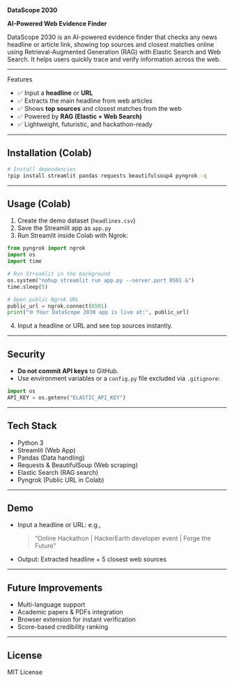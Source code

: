 **DataScope 2030**

**AI-Powered Web Evidence Finder**

DataScope 2030 is an AI-powered evidence finder that checks any news headline or article link, showing top sources and closest matches online using Retrieval-Augmented Generation (RAG) with Elastic Search and Web Search. It helps users quickly trace and verify information across the web.

---

Features

* ✅ Input a **headline** or **URL**
* ✅ Extracts the main headline from web articles
* ✅ Shows **top sources** and closest matches from the web
* ✅ Powered by **RAG (Elastic + Web Search)**
* ✅ Lightweight, futuristic, and hackathon-ready

---

## Installation (Colab)

```bash
# Install dependencies
!pip install streamlit pandas requests beautifulsoup4 pyngrok -q
```

---

## Usage (Colab)

1. Create the demo dataset (`headlines.csv`)
2. Save the Streamlit app as `app.py`
3. Run Streamlit inside Colab with Ngrok:

```python
from pyngrok import ngrok
import os
import time

# Run Streamlit in the background
os.system("nohup streamlit run app.py --server.port 8501 &")
time.sleep(5)

# Open public Ngrok URL
public_url = ngrok.connect(8501)
print("🌐 Your DataScope 2030 app is live at:", public_url)
```

4. Input a headline or URL and see top sources instantly.

---

## Security

* **Do not commit API keys** to GitHub.
* Use environment variables or a `config.py` file excluded via `.gitignore`:

```python
import os
API_KEY = os.getenv("ELASTIC_API_KEY")
```

---

## Tech Stack

* Python 3
* Streamlit (Web App)
* Pandas (Data handling)
* Requests & BeautifulSoup (Web scraping)
* Elastic Search (RAG search)
* Pyngrok (Public URL in Colab)

---

## Demo

* Input a headline or URL: e.g.,

  > “Online Hackathon | HackerEarth developer event | Forge the Future”
* Output: Extracted headline + 5 closest web sources

---

## Future Improvements

* Multi-language support
* Academic papers & PDFs integration
* Browser extension for instant verification
* Score-based credibility ranking

---

## License

MIT License
